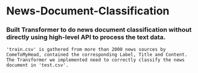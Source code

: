 # News-Document-Classification

### Built Transformer to do news document classification without directly using high-level API to process the text data.
```
'train.csv' is gathered from more than 2000 news sources by ComeToMyHead, contained the corresponding Label, Title and Content. 
The Transformer we implemented need to correctly classify the news document in 'test.csv'.
```
